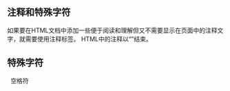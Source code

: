 ## 注释和特殊字符
如果要在HTML文档中添加一些便于阅读和理解但又不需要显示在页面中的注释文字，就需要使用注释标签。
HTML中的注释以“<!-- "开头以" -->”结束。


## 特殊字符
&nbsp;  空格符


